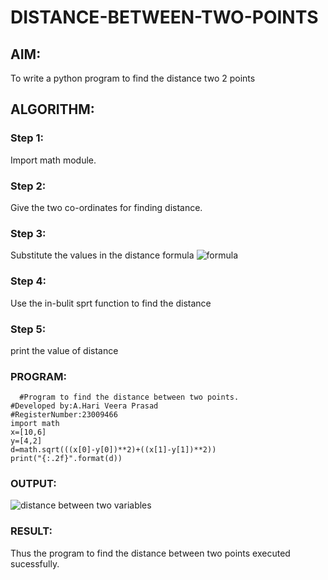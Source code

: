 # DISTANCE-BETWEEN-TWO-POINTS

## AIM:
To write a python program to find the distance two 2 points
## ALGORITHM:
### Step 1:
Import math module.
### Step 2:
Give the two co-ordinates for finding distance.
### Step 3: 
Substitute the values in the distance formula  ![formula](https://github.com/Hariveeraprasad-2006/DISTANCE-BETWEEN-TWO-POINTS/assets/145049988/828368d8-aacd-477e-927b-94e59a0595ef)

### Step 4:
Use the  in-bulit sprt function to find the distance
### Step 5: 
print the value of distance
### PROGRAM:
```
  #Program to find the distance between two points.
#Developed by:A.Hari Veera Prasad 
#RegisterNumber:23009466
import math
x=[10,6]
y=[4,2]
d=math.sqrt(((x[0]-y[0])**2)+((x[1]-y[1])**2))
print("{:.2f}".format(d))
```
### OUTPUT:
![distance between two variables](https://github.com/Hariveeraprasad-2006/DISTANCE-BETWEEN-TWO-POINTS/assets/145049988/1b89de28-67ad-49b3-85ce-6138863a3abf)

### RESULT:
Thus the program to find the distance between two points executed sucessfully.

